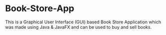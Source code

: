 # Book-Store-App
This is a Graphical User Interface (GUI) based Book Store Application which was made using Java & JavaFX and can be used to buy and sell books.
